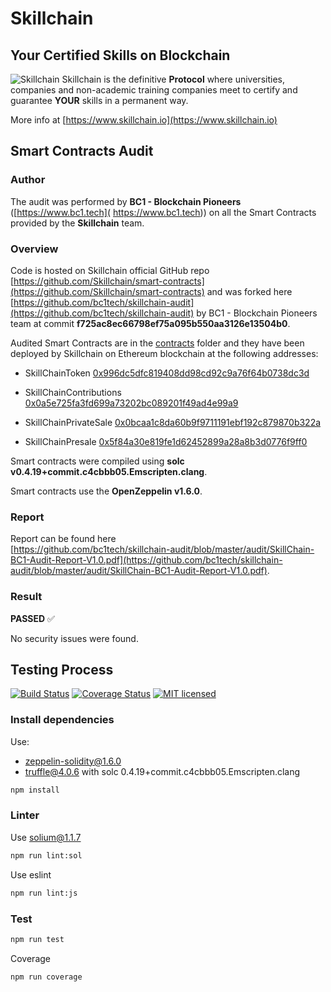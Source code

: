 # Skillchain
## Your Certified Skills on Blockchain

![Skillchain](https://www.skillchain.io/assets/images/logo-28.png "Skillchain") Skillchain is the definitive **Protocol** where universities, companies and non-academic training companies meet to certify and guarantee **YOUR** skills in a permanent way.

More info at [https://www.skillchain.io](https://www.skillchain.io)

## Smart Contracts Audit

### Author

The audit was performed by **BC1 - Blockchain Pioneers** ([https://www.bc1.tech]( https://www.bc1.tech)) on all the Smart Contracts provided by the **Skillchain** team.

### Overview

Code is hosted on Skillchain official GitHub repo [https://github.com/Skillchain/smart-contracts](https://github.com/Skillchain/smart-contracts) and was forked here [https://github.com/bc1tech/skillchain-audit](https://github.com/bc1tech/skillchain-audit) by BC1 - Blockchain Pioneers team at commit **f725ac8ec66798ef75a095b550aa3126e13504b0**. 

Audited Smart Contracts are in the [contracts](https://github.com/bc1tech/skillchain-audit/tree/master/contracts) folder and they have been deployed by Skillchain on Ethereum blockchain at the following addresses:

* SkillChainToken [0x996dc5dfc819408dd98cd92c9a76f64b0738dc3d](https://etherscan.io/token/0x996dc5dfc819408dd98cd92c9a76f64b0738dc3d)

* SkillChainContributions [0x0a5e725fa3fd699a73202bc089201f49ad4e99a9](https://etherscan.io/address/0x0a5e725fa3fd699a73202bc089201f49ad4e99a9)

* SkillChainPrivateSale [0x0bcaa1c8da60b9f9711191ebf192c879870b322a](https://etherscan.io/address/0x0bcaa1c8da60b9f9711191ebf192c879870b322a)

* SkillChainPresale [0x5f84a30e819fe1d62452899a28a8b3d0776f9ff0](https://etherscan.io/address/0x5f84a30e819fe1d62452899a28a8b3d0776f9ff0)

Smart contracts were compiled using **solc v0.4.19+commit.c4cbbb05.Emscripten.clang**.

Smart contracts use the **OpenZeppelin v1.6.0**.

### Report

Report can be found here  
[https://github.com/bc1tech/skillchain-audit/blob/master/audit/SkillChain-BC1-Audit-Report-V1.0.pdf](https://github.com/bc1tech/skillchain-audit/blob/master/audit/SkillChain-BC1-Audit-Report-V1.0.pdf).

### Result

**PASSED** ✅

No security issues were found.

## Testing Process

[![Build Status](https://travis-ci.org/bc1tech/skillchain-audit.svg?branch=master)](https://travis-ci.org/bc1tech/skillchain-audit)
[![Coverage Status](https://coveralls.io/repos/github/bc1tech/skillchain-audit/badge.svg)](https://coveralls.io/github/bc1tech/skillchain-audit)
[![MIT licensed](https://img.shields.io/badge/license-MIT-blue.svg)](https://github.com/bc1tech/skillchain-audit/blob/master/LICENSE)

### Install dependencies

Use: 

* zeppelin-solidity@1.6.0
* truffle@4.0.6 with solc 0.4.19+commit.c4cbbb05.Emscripten.clang

```bash
npm install
```

### Linter

Use solium@1.1.7

```bash
npm run lint:sol
```

Use eslint

```bash
npm run lint:js
```

### Test

```bash
npm run test
```

Coverage

```bash
npm run coverage
```

